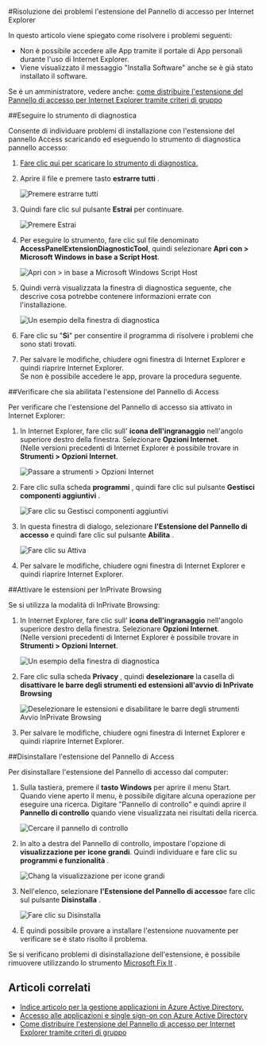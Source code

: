 <properties
    pageTitle="Risoluzione dei problemi l'estensione del Pannello di accesso per Internet Explorer | Microsoft Azure"
    description="Modalità di utilizzo dei criteri di gruppo per distribuire il componente aggiuntivo di Internet Explorer per il portale di App personali."
    services="active-directory"
    documentationCenter=""
    authors="MarkusVi"
    manager="femila"
    editor=""/>

<tags
    ms.service="active-directory"
    ms.devlang="na"
    ms.topic="article"
    ms.tgt_pltfrm="na"
    ms.workload="identity"
    ms.date="08/16/2016"
    ms.author="markvi"/>

#<a name="troubleshooting-the-access-panel-extension-for-internet-explorer"></a>Risoluzione dei problemi l'estensione del Pannello di accesso per Internet Explorer

In questo articolo viene spiegato come risolvere i problemi seguenti:

- Non è possibile accedere alle App tramite il portale di App personali durante l'uso di Internet Explorer.
- Viene visualizzato il messaggio "Installa Software" anche se è già stato installato il software.

Se è un amministratore, vedere anche: [come distribuire l'estensione del Pannello di accesso per Internet Explorer tramite criteri di gruppo](active-directory-saas-ie-group-policy.md)

##<a name="run-the-diagnostic-tool"></a>Eseguire lo strumento di diagnostica

Consente di individuare problemi di installazione con l'estensione del pannello Access scaricando ed eseguendo lo strumento di diagnostica pannello accesso:

1. [Fare clic qui per scaricare lo strumento di diagnostica.](https://account.activedirectory.windowsazure.com/applications/AccessPanelExtensionDiagnosticTool/AccessPanelExtensionDiagnosticTool.zip)

2. Aprire il file e premere tasto **estrarre tutti** .

    ![Premere estrarre tutti](./media/active-directory-saas-ie-troubleshooting/extract1.png)

3. Quindi fare clic sul pulsante **Estrai** per continuare.

    ![Premere Estrai](./media/active-directory-saas-ie-troubleshooting/extract2.png)

4. Per eseguire lo strumento, fare clic sul file denominato **AccessPanelExtensionDiagnosticTool**, quindi selezionare **Apri con > Microsoft Windows in base a Script Host**.

    ![Apri con > in base a Microsoft Windows Script Host](./media/active-directory-saas-ie-troubleshooting/open_tool.png)

5. Quindi verrà visualizzata la finestra di diagnostica seguente, che descrive cosa potrebbe contenere informazioni errate con l'installazione.

    ![Un esempio della finestra di diagnostica](./media/active-directory-saas-ie-troubleshooting/tool_preview.png)

6. Fare clic su "**Sì**" per consentire il programma di risolvere i problemi che sono stati trovati.

7. Per salvare le modifiche, chiudere ogni finestra di Internet Explorer e quindi riaprire Internet Explorer.<br />Se non è possibile accedere le app, provare la procedura seguente.

##<a name="check-that-the-access-panel-extension-is-enabled"></a>Verificare che sia abilitata l'estensione del Pannello di Access

Per verificare che l'estensione del Pannello di accesso sia attivato in Internet Explorer:

1. In Internet Explorer, fare clic sull' **icona dell'ingranaggio** nell'angolo superiore destro della finestra. Selezionare **Opzioni Internet**.<br />(Nelle versioni precedenti di Internet Explorer è possibile trovare in **Strumenti > Opzioni Internet**.

    ![Passare a strumenti > Opzioni Internet](./media/active-directory-saas-ie-troubleshooting/internetoptions.png)

2. Fare clic sulla scheda **programmi** , quindi fare clic sul pulsante **Gestisci componenti aggiuntivi** .

    ![Fare clic su Gestisci componenti aggiuntivi](./media/active-directory-saas-ie-troubleshooting/internetoptions_programs.png)

3. In questa finestra di dialogo, selezionare **l'Estensione del Pannello di accesso** e quindi fare clic sul pulsante **Abilita** .

    ![Fare clic su Attiva](./media/active-directory-saas-ie-troubleshooting/enableaddon.png)

4. Per salvare le modifiche, chiudere ogni finestra di Internet Explorer e quindi riaprire Internet Explorer.

##<a name="enable-extensions-for-inprivate-browsing"></a>Attivare le estensioni per InPrivate Browsing

Se si utilizza la modalità di InPrivate Browsing:

1. In Internet Explorer, fare clic sull' **icona dell'ingranaggio** nell'angolo superiore destro della finestra. Selezionare **Opzioni Internet**.<br />(Nelle versioni precedenti di Internet Explorer è possibile trovare in **Strumenti > Opzioni Internet**.

    ![Un esempio della finestra di diagnostica](./media/active-directory-saas-ie-troubleshooting/inprivateoptions.png)

2. Fare clic sulla scheda **Privacy** , quindi **deselezionare** la casella di **disattivare le barre degli strumenti ed estensioni all'avvio di InPrivate Browsing**</p>

    ![Deselezionare le estensioni e disabilitare le barre degli strumenti Avvio InPrivate Browsing](./media/active-directory-saas-ie-troubleshooting/enabletoolbars.png)

3. Per salvare le modifiche, chiudere ogni finestra di Internet Explorer e quindi riaprire Internet Explorer.

##<a name="uninstall-the-access-panel-extension"></a>Disinstallare l'estensione del Pannello di Access

Per disinstallare l'estensione del Pannello di accesso dal computer:

1. Sulla tastiera, premere il **tasto Windows** per aprire il menu Start. Quando viene aperto il menu, è possibile digitare alcuna operazione per eseguire una ricerca. Digitare "Pannello di controllo" e quindi aprire il **Pannello di controllo** quando viene visualizzata nei risultati della ricerca.

    ![Cercare il pannello di controllo](./media/active-directory-saas-ie-troubleshooting/search_sm.png)

2. In alto a destra del Pannello di controllo, impostare l'opzione di **visualizzazione per** **icone grandi**. Quindi individuare e fare clic su **programmi e funzionalità** .

    ![Chang la visualizzazione per icone grandi](./media/active-directory-saas-ie-troubleshooting/control_panel.png)

3. Nell'elenco, selezionare **l'Estensione del Pannello di accesso**e fare clic sul pulsante **Disinstalla** .

    ![Fare clic su Disinstalla](./media/active-directory-saas-ie-troubleshooting/uninstall.png)

4. È quindi possibile provare a installare l'estensione nuovamente per verificare se è stato risolto il problema.

Se si verificano problemi di disinstallazione dell'estensione, è possibile rimuovere utilizzando lo strumento [Microsoft Fix It](https://go.microsoft.com/?linkid=9779673) .

## <a name="related-articles"></a>Articoli correlati

- [Indice articolo per la gestione applicazioni in Azure Active Directory.](active-directory-apps-index.md)
- [Accesso alle applicazioni e single sign-on con Azure Active Directory](active-directory-appssoaccess-whatis.md)
- [Come distribuire l'estensione del Pannello di accesso per Internet Explorer tramite criteri di gruppo](active-directory-saas-ie-group-policy.md)
